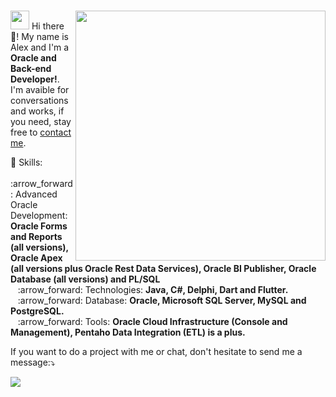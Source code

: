 ### 

<!--
**alexmaycon/AlexMaycon** is a ✨ _special_ ✨ repository because its `README.md` (this file) appears on your GitHub profile.

Here are some ideas to get you started:

- 🔭 I’m currently working on ...
- 🌱 I’m currently learning ...
- 👯 I’m looking to collaborate on ...
- 🤔 I’m looking for help with ...
- 💬 Ask me about ...
- 📫 How to reach me: ...
- 😄 Pronouns: ...
- ⚡ Fun fact: ...
-->

<a href="https://www.credly.com/users/alex-maycon-da-silva/badges" alt="Credly">
  <img src="https://1.bp.blogspot.com/-ARJs7dy9j7k/X-HXCP9q_gI/AAAAAAAAAbQ/Lm8RBIMnoHAJoHB96n-g6RQnSrh0A9ZngCLcBGAsYHQ/s320/OCP_clr.bmp" min-width="400px" max-width="400px" width="400px" align="right">
</a>

<p align="left">
  <img src="https://media.giphy.com/media/3og0IAzB7lmOo2q0Ss/giphy.gif" height="30px width="30px" >
  Hi there 👋! My name is Alex and I'm a <strong>Oracle and Back-end Developer!</strong>. I'm avaible for conversations and works, if you need, stay free to <a href="https://www.alexmaycon.dev" target="_blank">contact me</a>.
</p>

<p align="left">
  💬 Skills: <br>
      &nbsp;&nbsp; :arrow_forward:	Advanced Oracle Development: <strong>Oracle Forms and Reports (all versions), Oracle Apex (all versions plus Oracle Rest Data Services), Oracle BI Publisher, Oracle Database (all versions) and PL/SQL</strong> <br>
      &nbsp;&nbsp; :arrow_forward: Technologies: <strong>Java, C#, Delphi, Dart and Flutter.</strong> <br>
      &nbsp;&nbsp; :arrow_forward:	Database: <strong>Oracle, Microsoft SQL Server, MySQL and PostgreSQL.</strong> <br>
      &nbsp;&nbsp; :arrow_forward:	Tools:   <strong>Oracle Cloud Infrastructure (Console and Management), Pentaho Data Integration (ETL) is a plus.</strong> <br>
</p>

<p align="left">
    If you want to do a project with me or chat, don't hesitate to send me a message:⤵️
</p>

<p align="left">
  <a href="https://www.linkedin.com/in/alexmaycon" alt="Linkedin">
    <img src="https://img.shields.io/badge/-Linkedin-0e76a8?style=for-the-badge&logo=Linkedin&logoColor=white&link=https://www.linkedin.com/in/alexmaycon/"/>
  </a>
</p> 

